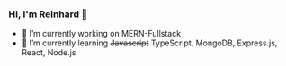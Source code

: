 ### Hi, I'm Reinhard 👋

- 🔭 I’m currently working on MERN-Fullstack
- 🌱 I’m currently learning ~~Javascript~~ TypeScript, MongoDB, Express.js, React, Node.js 
